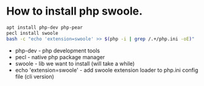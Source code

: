 # How to install php swoole.

```bash
apt install php-dev php-pear
pecl install swoole
bash -c "echo 'extension=swoole' >> $(php -i | grep /.+/php.ini -oE)"
```

- php-dev - php development tools
- pecl - native php package manager
- swoole - lib we want to install (will take a while)
- echo 'extension=swoole' - add swoole extension loader to php.ini config file (cli version)
